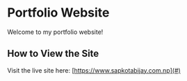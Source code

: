 # Portfolio Website

Welcome to my portfolio website!

## How to View the Site  
Visit the live site here: [https://www.sapkotabijay.com.np](#)
